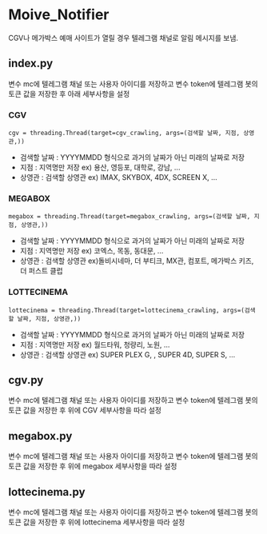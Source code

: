# Moive_Notifier
CGV나 메가박스 예매 사이트가 열릴 경우 텔레그램 채널로 알림 메시지를 보냄.

## index.py
변수 mc에 텔레그램 채널 또는 사용자 아이디를 저장하고
변수 token에 텔레그램 봇의 토큰 값을 저장한 후 아래 세부사항을 설정

### CGV
```
cgv = threading.Thread(target=cgv_crawling, args=(검색할 날짜, 지점, 상영관,))
```
- 검색할 날짜 : YYYYMMDD 형식으로 과거의 날짜가 아닌 미래의 날짜로 저장
- 지점 : 지역명만 저장 ex) 용산, 영등포, 대학로, 강남, ...
- 상영관 : 검색할 상영관 ex) IMAX, SKYBOX, 4DX, SCREEN X, ...

### MEGABOX
```
megabox = threading.Thread(target=megabox_crawling, args=(검색할 날짜, 지점, 상영관,))
```
- 검색할 날짜 : YYYYMMDD 형식으로 과거의 날짜가 아닌 미래의 날짜로 저장
- 지점 : 지역명만 저장 ex) 코엑스, 목동, 동대문, ...
- 상영관 : 검색할 상영관 ex)돌비시네마, 더 부티크, MX관, 컴포트, 메가박스 키즈, 더 퍼스트 클럽

### LOTTECINEMA
```
lottecinema = threading.Thread(target=lottecinema_crawling, args=(검색할 날짜, 지점, 상영관,))
```
- 검색할 날짜 : YYYYMMDD 형식으로 과거의 날짜가 아닌 미래의 날짜로 저장
- 지점 : 지역명만 저장 ex) 월드타워, 청량리, 노원, ...
- 상영관 : 검색할 상영관 ex) SUPER PLEX G, , SUPER 4D, SUPER S, ...


## cgv.py
변수 mc에 텔레그램 채널 또는 사용자 아이디를 저장하고
변수 token에 텔레그램 봇의 토큰 값을 저장한 후 위에 CGV 세부사항을 따라 설정

## megabox.py
변수 mc에 텔레그램 채널 또는 사용자 아이디를 저장하고
변수 token에 텔레그램 봇의 토큰 값을 저장한 후 위에 megabox 세부사항을 따라 설정

## lottecinema.py
변수 mc에 텔레그램 채널 또는 사용자 아이디를 저장하고
변수 token에 텔레그램 봇의 토큰 값을 저장한 후 위에 lottecinema 세부사항을 따라 설정
